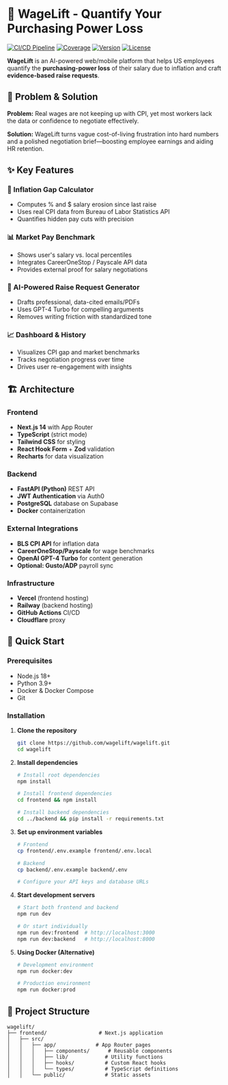 # 🚀 WageLift - Quantify Your Purchasing Power Loss

[![CI/CD Pipeline](https://github.com/vinodvicki/WageLift/actions/workflows/ci.yml/badge.svg)](https://github.com/vinodvicki/WageLift/actions/workflows/ci.yml)
[![Coverage](https://codecov.io/gh/vinodvicki/WageLift/branch/main/graph/badge.svg)](https://codecov.io/gh/vinodvicki/WageLift)
[![Version](https://img.shields.io/badge/version-1.0.0-blue.svg)](https://github.com/vinodvicki/WageLift)
[![License](https://img.shields.io/badge/license-MIT-green.svg)](LICENSE)

**WageLift** is an AI-powered web/mobile platform that helps US employees quantify the **purchasing-power loss** of their salary due to inflation and craft **evidence-based raise requests**.

## 🎯 Problem & Solution

**Problem:** Real wages are not keeping up with CPI, yet most workers lack the data or confidence to negotiate effectively.

**Solution:** WageLift turns vague cost-of-living frustration into hard numbers and a polished negotiation brief—boosting employee earnings and aiding HR retention.

## ✨ Key Features

### 🧮 Inflation Gap Calculator
- Computes % and $ salary erosion since last raise
- Uses real CPI data from Bureau of Labor Statistics API
- Quantifies hidden pay cuts with precision

### 📊 Market Pay Benchmark
- Shows user's salary vs. local percentiles
- Integrates CareerOneStop / Payscale API data
- Provides external proof for salary negotiations

### 🤖 AI-Powered Raise Request Generator
- Drafts professional, data-cited emails/PDFs
- Uses GPT-4 Turbo for compelling arguments
- Removes writing friction with standardized tone

### 📈 Dashboard & History
- Visualizes CPI gap and market benchmarks
- Tracks negotiation progress over time
- Drives user re-engagement with insights

## 🏗️ Architecture

### Frontend
- **Next.js 14** with App Router
- **TypeScript** (strict mode)
- **Tailwind CSS** for styling
- **React Hook Form** + **Zod** validation
- **Recharts** for data visualization

### Backend
- **FastAPI (Python)** REST API
- **JWT Authentication** via Auth0
- **PostgreSQL** database on Supabase
- **Docker** containerization

### External Integrations
- **BLS CPI API** for inflation data
- **CareerOneStop/Payscale** for wage benchmarks
- **OpenAI GPT-4 Turbo** for content generation
- **Optional: Gusto/ADP** payroll sync

### Infrastructure
- **Vercel** (frontend hosting)
- **Railway** (backend hosting)
- **GitHub Actions** CI/CD
- **Cloudflare** proxy

## 🚀 Quick Start

### Prerequisites
- Node.js 18+
- Python 3.9+
- Docker & Docker Compose
- Git

### Installation

1. **Clone the repository**
   ```bash
   git clone https://github.com/wagelift/wagelift.git
   cd wagelift
   ```

2. **Install dependencies**
   ```bash
   # Install root dependencies
   npm install
   
   # Install frontend dependencies
   cd frontend && npm install
   
   # Install backend dependencies
   cd ../backend && pip install -r requirements.txt
   ```

3. **Set up environment variables**
   ```bash
   # Frontend
   cp frontend/.env.example frontend/.env.local
   
   # Backend
   cp backend/.env.example backend/.env
   
   # Configure your API keys and database URLs
   ```

4. **Start development servers**
   ```bash
   # Start both frontend and backend
   npm run dev
   
   # Or start individually
   npm run dev:frontend  # http://localhost:3000
   npm run dev:backend   # http://localhost:8000
   ```

5. **Using Docker (Alternative)**
   ```bash
   # Development environment
   npm run docker:dev
   
   # Production environment
   npm run docker:prod
   ```

## 📁 Project Structure

```
wagelift/
├── frontend/                 # Next.js application
│   ├── src/
│   │   ├── app/             # App Router pages
│   │   │   ├── components/      # Reusable components
│   │   │   ├── lib/            # Utility functions
│   │   │   ├── hooks/          # Custom React hooks
│   │   │   └── types/          # TypeScript definitions
│   │   └── public/             # Static assets
 